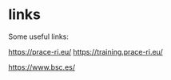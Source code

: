 # links
Some useful links:

https://prace-ri.eu/
https://training.prace-ri.eu/

https://www.bsc.es/

